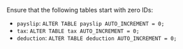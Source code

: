 Ensure that the following tables start with zero IDs:
- `payslip`: `ALTER TABLE payslip AUTO_INCREMENT = 0;`
- `tax`: `ALTER TABLE tax AUTO_INCREMENT = 0;`
- `deduction`: `ALTER TABLE deduction AUTO_INCREMENT = 0;`
